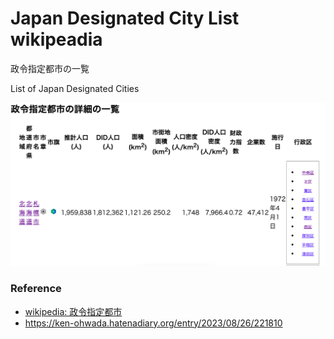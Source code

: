 Japan Designated City List wikipeadia
===============

政令指定都市の一覧

List of Japan Designated Cities

![japan designated city list](https://github.com/ohwada/World_Countries/blob/main/japan_municipaliy/japan_designated_city_list_wikipedia/screenshots/japan_designated_city_detail_list.png)

### Reference

- [wikipedia: 政令指定都市](https://ja.wikipedia.org/wiki/%E6%94%BF%E4%BB%A4%E6%8C%87%E5%AE%9A%E9%83%BD%E5%B8%82)
- https://ken-ohwada.hatenadiary.org/entry/2023/08/26/221810


